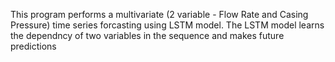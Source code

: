 This program performs a multivariate (2 variable - Flow Rate and Casing Pressure) time series forcasting using LSTM model. The LSTM model learns the dependncy of two variables in the sequence and makes future predictions
